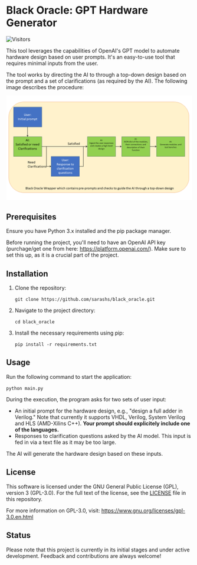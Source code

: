 # Black Oracle: GPT Hardware Generator
![Visitors](https://api.visitorbadge.io/api/visitors?path=https%3A%2F%2Fgithub.com%2Fsarashs%2Fblack_oracle&label=VISITORS&countColor=%23263759)

This tool leverages the capabilities of OpenAI's GPT model to automate hardware design based on user prompts. It's an easy-to-use tool that requires minimal inputs from the user.

The tool works by directing the AI to through a top-down design based on the prompt and a set of clarifications (as required by the AI). The following image describes the procedure:

![Alt Text](https://github.com/sarashs/black_oracle/blob/development/Images/Block_diagram.png)

## Prerequisites

Ensure you have Python 3.x installed and the pip package manager.

Before running the project, you'll need to have an OpenAI API key (purchage/get one from here: https://platform.openai.com/). Make sure to set this up, as it is a crucial part of the project.

## Installation

1. Clone the repository:
    ```
    git clone https://github.com/sarashs/black_oracle.git
    ```

2. Navigate to the project directory:
    ```
    cd black_oracle
    ```

3. Install the necessary requirements using pip:
    ```
    pip install -r requirements.txt
    ```

## Usage

Run the following command to start the application:
```
python main.py
```

During the execution, the program asks for two sets of user input:
- An initial prompt for the hardware design, e.g., "design a full adder in Verilog." Note that currently it supports VHDL, Verilog, System Verilog and HLS (AMD-Xilins C++). **Your prompt should explicitely include one of the languages.**
- Responses to clarification questions asked by the AI model. This input is fed in via a text file as it may be too large.

The AI will generate the hardware design based on these inputs.

## License

This software is licensed under the GNU General Public License (GPL), version 3 (GPL-3.0). For the full text of the license, see the [LICENSE](LICENSE) file in this repository.

For more information on GPL-3.0, visit: https://www.gnu.org/licenses/gpl-3.0.en.html

## Status

Please note that this project is currently in its initial stages and under active development. Feedback and contributions are always welcome!
